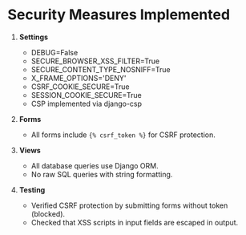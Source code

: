 # Security Measures Implemented

1. **Settings**
   - DEBUG=False
   - SECURE_BROWSER_XSS_FILTER=True
   - SECURE_CONTENT_TYPE_NOSNIFF=True
   - X_FRAME_OPTIONS='DENY'
   - CSRF_COOKIE_SECURE=True
   - SESSION_COOKIE_SECURE=True
   - CSP implemented via django-csp

2. **Forms**
   - All forms include `{% csrf_token %}` for CSRF protection.

3. **Views**
   - All database queries use Django ORM.
   - No raw SQL queries with string formatting.

4. **Testing**
   - Verified CSRF protection by submitting forms without token (blocked).
   - Checked that XSS scripts in input fields are escaped in output.
